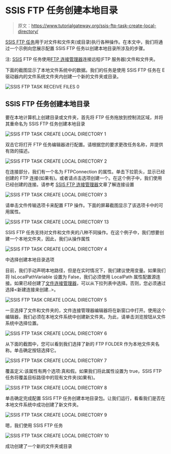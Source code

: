 # SSIS FTP 任务创建本地目录

> 原文：<https://www.tutorialgateway.org/ssis-ftp-task-create-local-directory/>

[SSIS FTP 任务](https://www.tutorialgateway.org/ssis-ftp-task/)用于对文件和文件夹(或目录)执行各种操作。在本文中，我们将通过一个示例向您展示配置 SSIS FTP 任务以创建本地目录所涉及的步骤。

注: [SSIS](https://www.tutorialgateway.org/ssis/) FTP 任务使用[FTP 连接管理器](https://www.tutorialgateway.org/ssis-ftp-connection-manager/)连接远程(FTP 服务器)文件和文件夹。

下面的截图显示了本地文件系统中的数据。我们的任务是使用 SSIS FTP 任务在 E 驱动器内的文件系统文件夹内创建一个新的文件夹或目录。

![SSIS FTP TASK RECEIVE FILES 0](img/93d09aef3fbaadba3ba7d6c63c9e983a.png)

## SSIS FTP 任务创建本地目录

要在本地计算机上创建目录或文件夹，首先将 FTP 任务拖放到控制流区域，并将其重命名为 SSIS FTP 任务创建本地目录

![SSIS FTP TASK CREATE LOCAL DIRECTORY 1](img/54127a71849d0f2f87d9c45effac049d.png)

双击它将打开 FTP 任务编辑器进行配置。请根据您的要求更改任务名称，并提供有效的描述。

![SSIS FTP TASK CREATE LOCAL DIRECTORY 2](img/60ba4c8c9d0ab4b1430830465d400641.png)

在连接部分，我们有一个名为 FTPConnection 的属性。单击下拉箭头，显示已经创建的 FTP 连接(如果有)。或者请点击<new connection..="">选项创建一个。在这个例子中，我们使用已经创建的连接。请参考 [SSIS FTP 连接管理器](https://www.tutorialgateway.org/ssis-ftp-connection-manager/)文章了解连接设置</new>

![SSIS FTP TASK CREATE LOCAL DIRECTORY 3](img/1589ab5c2828ca95437c037fae8035c9.png)

请单击文件传输选项卡来配置 FTP 操作。下面的屏幕截图显示了该选项卡中的可用属性。

![SSIS FTP TASK CREATE LOCAL DIRECTORY 13](img/5b7a979f761dae6cf1f70ecede765bb0.png)

SSIS FTP 任务支持对文件和文件夹的八种不同操作。在这个例子中，我们想要创建一个本地文件夹，因此，我们从操作属性

![SSIS FTP TASK CREATE LOCAL DIRECTORY 4](img/1bcf51c43549efc3f6b6d7f944dedbc5.png)

中选择创建本地目录选项

目前，我们手动声明本地路径，但是在实时情况下，我们建议使用变量。如果我们将 IsLocalPathVariable 设置为 False，我们必须使用 LocalPath 属性配置源连接。如果已经创建了[文件连接管理器](https://www.tutorialgateway.org/file-connection-manager-in-ssis/)，可以从下拉列表中选择。否则，您必须通过选择<新建连接来创建..>。

![SSIS FTP TASK CREATE LOCAL DIRECTORY 5](img/e32f70f1cf1b5b2653aceca81b09f2c0.png)

一旦选择了文件和文件夹的<new connection..="">，文件连接管理器编辑器将在新窗口中打开。使用这个编辑器，我们必须在本地文件系统中创建新文件夹。为此，请单击浏览按钮从文件系统中选择位置。</new>

![SSIS FTP TASK CREATE LOCAL DIRECTORY 6](img/a0e78e4424f42bf5f89b03bef826af91.png)

从下面的截图中，您可以看到我们选择了新的 FTP FOLDER 作为本地文件夹名称。单击确定按钮选择它。

![SSIS FTP TASK CREATE LOCAL DIRECTORY 7](img/68971b944c04463a0a1559e36d866d1b.png)

覆盖定义:该属性有两个选项:真和假。如果我们将此属性设置为 true，SSIS FTP 任务将覆盖目标路径中的现有文件夹(如果有)。

![SSIS FTP TASK CREATE LOCAL DIRECTORY 8](img/dd3f18ec1b96f02463f16672b21e63fb.png)

单击确定完成配置 SSIS FTP 任务创建本地目录包。让我们运行，看看我们是否在本地文件系统中成功创建了新文件夹。

![SSIS FTP TASK CREATE LOCAL DIRECTORY 9](img/76e91177b131d9c5fb1fe3f88c1636d0.png)

嗯，我们使用 SSIS FTP 任务

![SSIS FTP TASK CREATE LOCAL DIRECTORY 10](img/4a85562e8a5c7833dc4d8796422484ef.png)

成功创建了一个新的文件夹或目录